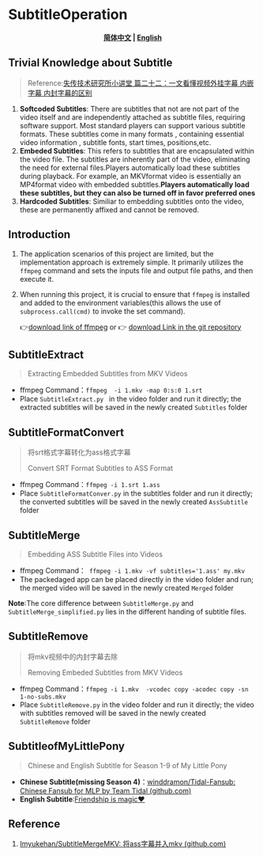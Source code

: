 # SubtitleOperation

<div align = 'center' font = 'bold'>
    <b>
            <a href='./Readme.md'>简体中文</a> | <a href='./Readme_en.md'>English</a>
    </b>
</div>

## Trivial Knowledge about Subtitle

> Reference:[失传技术研究所小讲堂 篇二十二：一文看懂视频外挂字幕 内嵌字幕 内封字幕的区别](https://post.smzdm.com/p/a07mwv7z/)

1. **Softcoded Subtitles**: There are subtitles that not are not part of the video itself and are independently attached as subtitle files, requiring software support. Most standard players can support various subtitle formats. These subtitles come in many formats , containing essential video information , subtitle fonts, start times, positions,etc.
2. **Embeded Subtitles**: This refers to subtitles that are encapsulated within the video file. The subtitles are inherently part of the video, eliminating the need for external files.Players automatically load these subtitles during playback. For example, an MKVformat video is essentially an MP4format video with embedded subtitles.**Players automatically load these subtitles, but they can also be turned off in favor preferred ones**
3. **Hardcoded Subtitles**: Similiar to embedding subtitles onto the video, these are permanently affixed and cannot be removed.

## Introduction

1. The application scenarios of this project are limited, but the implementation approach is extremely simple. It primarily utilizes the `ffmpeg` command and sets the inputs file and output file paths, and then execute it.

1. When running this project, it is crucial to ensure that `ffmpeg` is installed and added to the environment variables(this allows the use of `subprocess.call(cmd)` to invoke the set command).

   :point_right:[download link of ffmpeg](https://www.ffmpeg.org/) or :point_right: [download Link in the git repository ](./ffmpeg-6.1-full_build.7z)

## SubtitleExtract

> Extracting Embedded Subtitles from MKV Videos

* ffmpeg Command：`ffmpeg  -i 1.mkv -map 0:s:0 1.srt`
* Place `SubtitleExtract.py ` in the video folder and run it directly; the extracted subtitles will be saved in the newly created `Subtitles` folder

## SubtitleFormatConvert

> 将srt格式字幕转化为ass格式字幕
>
> Convert SRT Format Subtitles to ASS Format

* ffmpeg Command：`ffmpeg -i 1.srt 1.ass`
* Place `SubtitleFormatConver.py` in the subtitles folder and run it directly; the converted subtitles will be saved in the newly created `AssSubtitle` folder

## SubtitleMerge

> Embedding ASS Subtitle Files into Videos 

* ffmpeg Command：` ffmpeg -i 1.mkv -vf subtitles='1.ass' my.mkv`
* The packedaged app can be placed directly in the video folder and run; the merged video will be saved in the newly created `Merged` folder

**Note**:The core difference between `SubtitleMerge.py` and `SubtitleMerge_simplified.py` lies in the different handing of subtitle files.

## SubtitleRemove

> 将mkv视频中的内封字幕去除
>
> Removing Embeded Subtitles from MKV Videos

* ffmpeg Command：`ffmpeg -i 1.mkv  -vcodec copy -acodec copy -sn 1-no-subs.mkv`
* Place `SubtitleRemove.py` in the video folder and run it directly; the video with subtitles removed will be saved in the newly created `SubtitleRemove` folder

## SubtitleofMyLittlePony

> Chinese and English Subtitle for Season 1-9 of My Little Pony 

- **Chinese Subtitle(missing Season 4)**：[winddramon/Tidal-Fansub: Chinese Fansub for MLP by Team Tidal (github.com)](https://github.com/winddramon/Tidal-Fansub)
- **English Subtitle**:[Friendship is magic:heart:](./SubtitleofMLP)

## Reference

1. [Imyukehan/SubtitleMergeMKV: 将ass字幕并入mkv (github.com)](https://github.com/Imyukehan/SubtitleMergeMKV)

